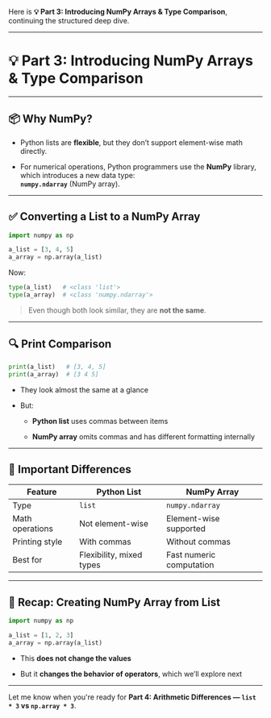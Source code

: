 Here is **💡 Part 3: Introducing NumPy Arrays & Type Comparison**, continuing the structured deep dive.

---

# 💡 Part 3: Introducing NumPy Arrays & Type Comparison

---

## 📦 Why NumPy?

- Python lists are **flexible**, but they don’t support element-wise math directly.
    
- For numerical operations, Python programmers use the **NumPy** library, which introduces a new data type:  
    **`numpy.ndarray`** (NumPy array).
    

---

## ✅ Converting a List to a NumPy Array

```python
import numpy as np

a_list = [3, 4, 5]
a_array = np.array(a_list)
```

Now:

```python
type(a_list)   # <class 'list'>
type(a_array)  # <class 'numpy.ndarray'>
```

> Even though both look similar, they are **not the same**.

---

## 🔍 Print Comparison

```python
print(a_list)   # [3, 4, 5]
print(a_array)  # [3 4 5]
```

- They look almost the same at a glance
    
- But:
    
    - **Python list** uses commas between items
        
    - **NumPy array** omits commas and has different formatting internally
        

---

## 🧪 Important Differences

|Feature|Python List|NumPy Array|
|---|---|---|
|Type|`list`|`numpy.ndarray`|
|Math operations|Not element-wise|Element-wise supported|
|Printing style|With commas|Without commas|
|Best for|Flexibility, mixed types|Fast numeric computation|

---

## 🔄 Recap: Creating NumPy Array from List

```python
import numpy as np

a_list = [1, 2, 3]
a_array = np.array(a_list)
```

- This **does not change the values**
    
- But it **changes the behavior of operators**, which we’ll explore next
    

---

Let me know when you're ready for **Part 4: Arithmetic Differences — `list * 3` vs `np.array * 3`**.
